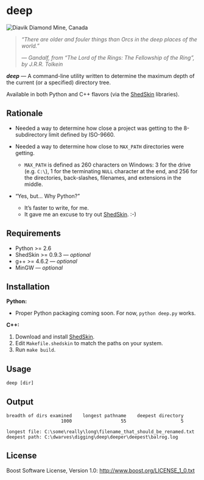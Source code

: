 ﻿deep
====

![Diavik Diamond Mine, Canada](http://content.screencast.com/users/markgollnick/folders/Jing/media/ef41e433-1177-42fd-9b1b-783385c29044/deep.jpg)

> *“There are older and fouler things than Orcs in the deep places of the
> world.”*
> 
> *— Gandalf, from “The Lord of the Rings: The Fellowship of the Ring”,
> by J.R.R. Tolkein*

***deep*** — A command-line utility written to determine the maximum depth of
the current (or a specified) directory tree.

Available in both Python and C++ flavors (via the [ShedSkin][] libraries).

[ShedSkin]: https://code.google.com/p/shedskin/


Rationale
---------

* Needed a way to determine how close a project was getting to the
  8-subdirectory limit defined by ISO-9660.
* Needed a way to determine how close to `MAX_PATH` directories were getting.
    * `MAX_PATH` is defined as 260 characters on Windows: 3 for the drive (e.g.
      `C:\`), 1 for the terminating `NULL` character at the end, and 256 for
      the directories, back-slashes, filenames, and extensions in the middle.

* “Yes, but… Why Python?”
    * It’s faster to write, for me.
    * It gave me an excuse to try out [ShedSkin][]. :-)


Requirements
------------

* Python >= 2.6
* ShedSkin >= 0.9.3 — *optional*
* g++ >= 4.6.2 — *optional*
* MinGW — *optional*


Installation
------------

**Python:**

* Proper Python packaging coming soon. For now, `python deep.py` works.

**C++:**

1. Download and install [ShedSkin][].
2. Edit `Makefile.shedskin` to match the paths on your system.
3. Run `make build`.


Usage
-----

    deep [dir]


Output
------

    breadth of dirs examined    longest pathname    deepest directory
                        1000                  55                    5

    longest file: C:\some\really\long\filename_that_should_be_renamed.txt
    deepest path: C:\dwarves\digging\deep\deeper\deepest\balrog.log


License
-------

Boost Software License, Version 1.0: <http://www.boost.org/LICENSE_1_0.txt>
